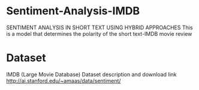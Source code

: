 # Sentiment-Analysis-IMDB
SENTIMENT ANALYSIS IN SHORT TEXT USING HYBRID APPROACHES
This is a model that determines the polarity of the short text-IMDB movie review 

# Dataset 
IMDB (Large Movie Database)
Dataset description and download link http://ai.stanford.edu/~amaas/data/sentiment/
